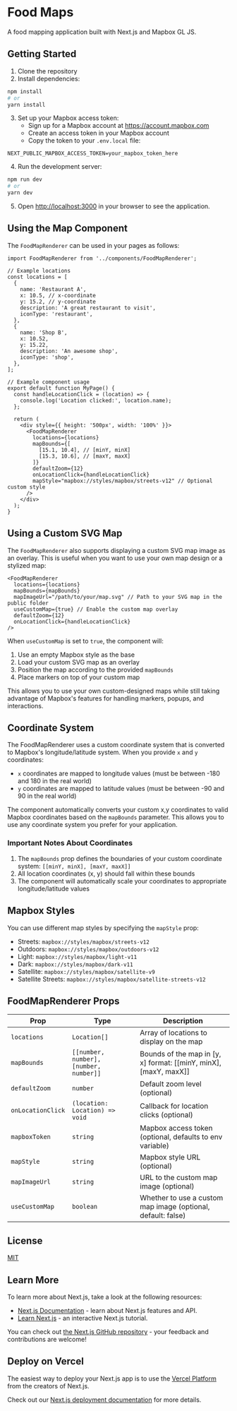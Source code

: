 # Food Maps

A food mapping application built with Next.js and Mapbox GL JS.

## Getting Started

1. Clone the repository
2. Install dependencies:

```bash
npm install
# or
yarn install
```

3. Set up your Mapbox access token:
   - Sign up for a Mapbox account at https://account.mapbox.com
   - Create an access token in your Mapbox account
   - Copy the token to your `.env.local` file:

```
NEXT_PUBLIC_MAPBOX_ACCESS_TOKEN=your_mapbox_token_here
```

4. Run the development server:

```bash
npm run dev
# or
yarn dev
```

5. Open [http://localhost:3000](http://localhost:3000) in your browser to see the application.

## Using the Map Component

The `FoodMapRenderer` can be used in your pages as follows:

```tsx
import FoodMapRenderer from '../components/FoodMapRenderer';

// Example locations
const locations = [
  {
    name: 'Restaurant A',
    x: 10.5, // x-coordinate
    y: 15.2, // y-coordinate
    description: 'A great restaurant to visit',
    iconType: 'restaurant',
  },
  {
    name: 'Shop B',
    x: 10.52,
    y: 15.22,
    description: 'An awesome shop',
    iconType: 'shop',
  },
];

// Example component usage
export default function MyPage() {
  const handleLocationClick = (location) => {
    console.log('Location clicked:', location.name);
  };

  return (
    <div style={{ height: '500px', width: '100%' }}>
      <FoodMapRenderer
        locations={locations}
        mapBounds={[
          [15.1, 10.4], // [minY, minX]
          [15.3, 10.6], // [maxY, maxX]
        ]}
        defaultZoom={12}
        onLocationClick={handleLocationClick}
        mapStyle="mapbox://styles/mapbox/streets-v12" // Optional custom style
      />
    </div>
  );
}
```

## Using a Custom SVG Map

The `FoodMapRenderer` also supports displaying a custom SVG map image as an overlay. This is useful when you want to use your own map design or a stylized map:

```tsx
<FoodMapRenderer
  locations={locations}
  mapBounds={mapBounds}
  mapImageUrl="/path/to/your/map.svg" // Path to your SVG map in the public folder
  useCustomMap={true} // Enable the custom map overlay
  defaultZoom={12}
  onLocationClick={handleLocationClick}
/>
```

When `useCustomMap` is set to `true`, the component will:

1. Use an empty Mapbox style as the base
2. Load your custom SVG map as an overlay
3. Position the map according to the provided `mapBounds`
4. Place markers on top of your custom map

This allows you to use your own custom-designed maps while still taking advantage of Mapbox's features for handling markers, popups, and interactions.

## Coordinate System

The FoodMapRenderer uses a custom coordinate system that is converted to Mapbox's longitude/latitude system. When you provide `x` and `y` coordinates:

- `x` coordinates are mapped to longitude values (must be between -180 and 180 in the real world)
- `y` coordinates are mapped to latitude values (must be between -90 and 90 in the real world)

The component automatically converts your custom x,y coordinates to valid Mapbox coordinates based on the `mapBounds` parameter. This allows you to use any coordinate system you prefer for your application.

### Important Notes About Coordinates

1. The `mapBounds` prop defines the boundaries of your custom coordinate system: `[[minY, minX], [maxY, maxX]]`
2. All location coordinates (x, y) should fall within these bounds
3. The component will automatically scale your coordinates to appropriate longitude/latitude values

## Mapbox Styles

You can use different map styles by specifying the `mapStyle` prop:

- Streets: `mapbox://styles/mapbox/streets-v12`
- Outdoors: `mapbox://styles/mapbox/outdoors-v12`
- Light: `mapbox://styles/mapbox/light-v11`
- Dark: `mapbox://styles/mapbox/dark-v11`
- Satellite: `mapbox://styles/mapbox/satellite-v9`
- Satellite Streets: `mapbox://styles/mapbox/satellite-streets-v12`

## FoodMapRenderer Props

| Prop              | Type                                   | Description                                                      |
| ----------------- | -------------------------------------- | ---------------------------------------------------------------- |
| `locations`       | `Location[]`                           | Array of locations to display on the map                         |
| `mapBounds`       | `[[number, number], [number, number]]` | Bounds of the map in [y, x] format: [[minY, minX], [maxY, maxX]] |
| `defaultZoom`     | `number`                               | Default zoom level (optional)                                    |
| `onLocationClick` | `(location: Location) => void`         | Callback for location clicks (optional)                          |
| `mapboxToken`     | `string`                               | Mapbox access token (optional, defaults to env variable)         |
| `mapStyle`        | `string`                               | Mapbox style URL (optional)                                      |
| `mapImageUrl`     | `string`                               | URL to the custom map image (optional)                           |
| `useCustomMap`    | `boolean`                              | Whether to use a custom map image (optional, default: false)     |

## License

[MIT](LICENSE)

## Learn More

To learn more about Next.js, take a look at the following resources:

- [Next.js Documentation](https://nextjs.org/docs) - learn about Next.js features and API.
- [Learn Next.js](https://nextjs.org/learn) - an interactive Next.js tutorial.

You can check out [the Next.js GitHub repository](https://github.com/vercel/next.js) - your feedback and contributions are welcome!

## Deploy on Vercel

The easiest way to deploy your Next.js app is to use the [Vercel Platform](https://vercel.com/new?utm_medium=default-template&filter=next.js&utm_source=create-next-app&utm_campaign=create-next-app-readme) from the creators of Next.js.

Check out our [Next.js deployment documentation](https://nextjs.org/docs/app/building-your-application/deploying) for more details.